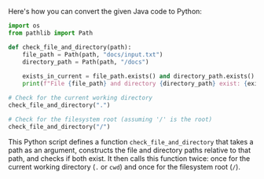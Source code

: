  Here's how you can convert the given Java code to Python:

```python
import os
from pathlib import Path

def check_file_and_directory(path):
    file_path = Path(path, "docs/input.txt")
    directory_path = Path(path, "/docs")
    
    exists_in_current = file_path.exists() and directory_path.exists()
    print(f"File {file_path} and directory {directory_path} exist: {exists_in_current}")

# Check for the current working directory
check_file_and_directory(".")

# Check for the filesystem root (assuming '/' is the root)
check_file_and_directory("/")
```

This Python script defines a function `check_file_and_directory` that takes a path as an argument, constructs the file and directory paths relative to that path, and checks if both exist. It then calls this function twice: once for the current working directory (`.` or `cwd`) and once for the filesystem root (`/`).
